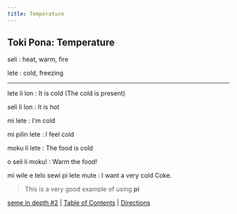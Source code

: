 ```yaml
---
title: Temperature
---
```


## Toki Pona: Temperature

seli
: heat, warm, fire

lete
: cold, freezing

---

lete li lon
: It is cold (The cold is present)

seli li lon
: It is hot

mi lete
: I'm cold

mi pilin lete
: I feel cold

moku li lete
: The food is cold

o seli li moku!
: Warm the food!

mi wile e telo sewi pi lete mute
: I want a very cold Coke.

> This is a very good example of using **pi** 

[seme in depth #2](58seme.md) | [Table of Contents](toc.md) | [Directions](60Directions.md)